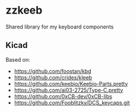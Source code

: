 # zzkeeb

Shared library for my keyboard components

## Kicad

Based on:

- https://github.com/foostan/kbd
- https://github.com/crides/kleeb
- https://github.com/keebio/Keebio-Parts.pretty
- https://github.com/ai03-2725/Type-C.pretty
- https://github.com/0xCB-dev/0xCB-libs
- https://github.com/Fooblitzky/DCS_keycaps.git
